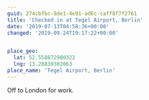 ```yaml
---
guid: 274cbfbc-8de1-4e91-ad6c-caff8f7f2761
title: 'Checked in at Tegel Airport, Berlin'
date: '2019-07-13T04:58:36+00:00'
changed: '2019-09-24T19:17:22+00:00'


place_geo:
  lat: 52.558872980322
  lng: 13.28839302063
place_name: 'Tegel Airport, Berlin'
---
```


Off to London for work. 
